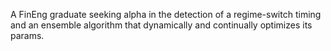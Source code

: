 A FinEng graduate seeking alpha in the detection of a regime-switch timing and an ensemble algorithm that dynamically and continually optimizes its params.

